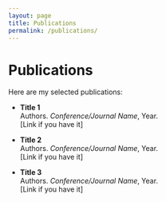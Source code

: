 ```yaml
---
layout: page
title: Publications
permalink: /publications/
---
```


# Publications

Here are my selected publications:

- **Title 1**  
  Authors. *Conference/Journal Name*, Year.  
  [Link if you have it]

- **Title 2**  
  Authors. *Conference/Journal Name*, Year.  
  [Link if you have it]

- **Title 3**  
  Authors. *Conference/Journal Name*, Year.  
  [Link if you have it]

<!-- Add more entries similarly -->
